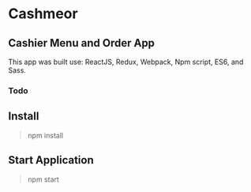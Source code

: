 # Cashmeor 
## Cashier Menu and Order App


This app was built use: ReactJS, Redux, Webpack, Npm script, ES6, and Sass.

### Todo

## Install
> npm install

## Start Application
> npm start

